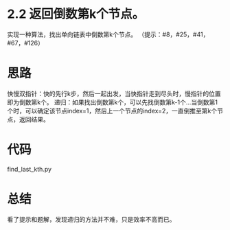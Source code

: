 # 2.2 返回倒数第k个节点。
实现一种算法，找出单向链表中倒数第k个节点。
（提示：#8，#25，#41，#67，#126）

# 思路
快慢双指针：快的先行k步，然后一起出发，当快指针走到尽头时，慢指针的位置即为倒数第k个。
递归：如果找出倒数第k个，可以先找倒数第k-1个...当倒数第1个时，可以确定该节点index=1，然后上一个节点的index=2，一直倒推至第k个节点，返回结果。

# 代码
find_last_kth.py

# 总结
看了提示和题解，发现递归的方法并不难，只是效率不高而已。